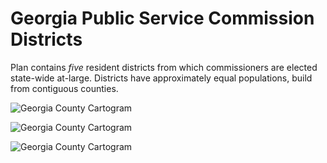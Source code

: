 # Georgia Public Service Commission Districts

Plan contains *five* resident districts from which commissioners are elected state-wide at-large. Districts have approximately equal populations, build from contiguous counties.

![Georgia County Cartogram](https://s3-us-west-1.amazonaws.com/jonathancervas.com/trash/ga-psc/images/ga_cart.png)

![Georgia County Cartogram](https://s3-us-west-1.amazonaws.com/jonathancervas.com/trash/ga-psc/images/GA_PSC_contiquity.svg)

![Georgia County Cartogram](https://s3-us-west-1.amazonaws.com/jonathancervas.com/trash/ga-psc/images/GA_county_contiquity.svg)
